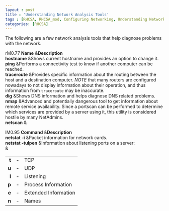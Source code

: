 ```yaml
---
layout : post
title : 'Understanding Network Analysis Tools'
tags : [RHCSA, RHCSA_mod, Configuring Networking, Understanding Network Analysis Tools]
categories: [RHCSA]
---
```



The following are a few network analysis tools that help diagnose
problems with the network.

<span>rM<span>0.77</span></span> **Name** &**Description**  
**hostname** \&Shows current hostname and provides an option to change
it.  
**ping** \&Performs a connectivity test to know if another computer can
be reached.  
**traceroute** \&Provides specific information about the routing between
the host and a destination computer. *NOTE* that many routers are
configured nowadays to not display information about their operation,
and thus information from `traceroute` may be inaccurate.  
**dig** \&Shows DNS information and helps diagnose DNS related
problems.  
**nmap** \&Advanced and potentially dangerous tool to get information
about remote service availability. Since a portscan can be performed to
determine which services are provided by a server using it, this utility
is considered hostile by many NetAdmins.  
**netscan** &

<span>lM<span>0.95</span></span> **Command** &**Description**  
**netstat -i** \&Packet information for network cards.  
**netstat -tulpen** \&Information about listening ports on a server:  
&

|       |    |                      |
| ----: | :-: | :------------------- |
| **t** | \- | TCP                  |
| **u** | \- | UDP                  |
| **l** | \- | Listening            |
| **p** | \- | Process Information  |
| **e** | \- | Extended Information |
| **n** | \- | Names                |
